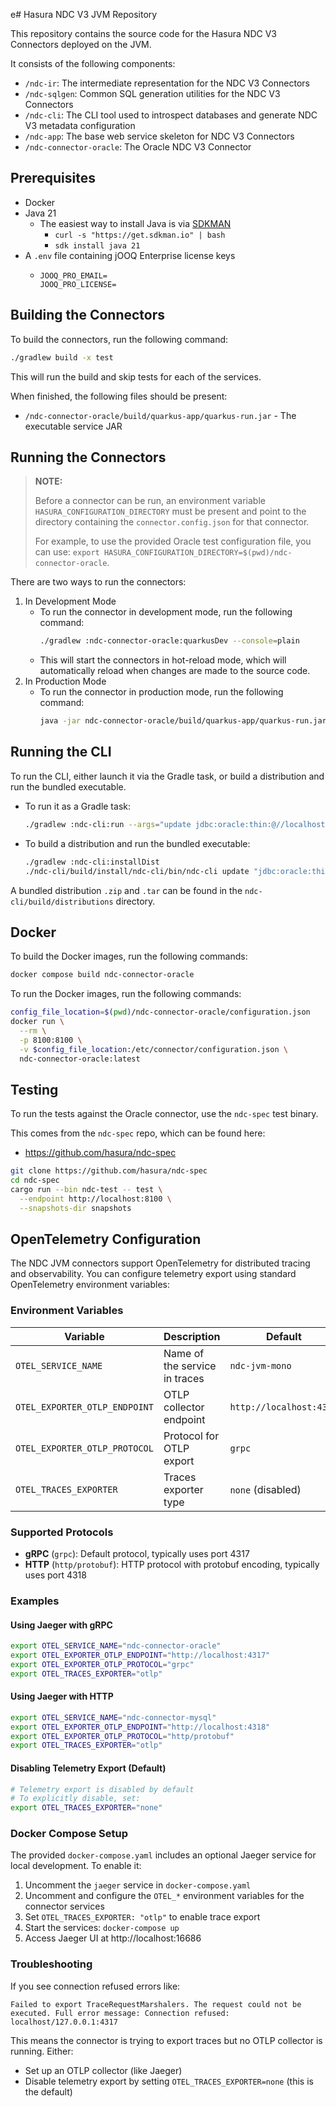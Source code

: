 e# Hasura NDC V3 JVM Repository

This repository contains the source code for the Hasura NDC V3 Connectors deployed on the JVM.

It consists of the following components:

- `/ndc-ir`: The intermediate representation for the NDC V3 Connectors
- `/ndc-sqlgen`: Common SQL generation utilities for the NDC V3 Connectors
- `/ndc-cli`: The CLI tool used to introspect databases and generate NDC V3 metadata configuration
- `/ndc-app`: The base web service skeleton for NDC V3 Connectors
- `/ndc-connector-oracle`: The Oracle NDC V3 Connector

## Prerequisites

- Docker
- Java 21
    - The easiest way to install Java is via [SDKMAN](https://sdkman.io/)
        - `curl -s "https://get.sdkman.io" | bash`
        - `sdk install java 21`
- A `.env` file containing jOOQ Enterprise license keys
   - ```env
     JOOQ_PRO_EMAIL=
     JOOQ_PRO_LICENSE=
     ```

## Building the Connectors

To build the connectors, run the following command:

```bash
./gradlew build -x test
```

This will run the build and skip tests for each of the services.

When finished, the following files should be present:

- `/ndc-connector-oracle/build/quarkus-app/quarkus-run.jar` - The executable service JAR

## Running the Connectors

> **NOTE:**
> 
> Before a connector can be run, an environment variable `HASURA_CONFIGURATION_DIRECTORY` must be present and point to the directory containing the `connector.config.json` for that connector.
>
> For example, to use the provided Oracle test configuration file, you can use: `export HASURA_CONFIGURATION_DIRECTORY=$(pwd)/ndc-connector-oracle`.

There are two ways to run the connectors:

1. In Development Mode
    - To run the connector in development mode, run the following command:
        ```bash
        ./gradlew :ndc-connector-oracle:quarkusDev --console=plain
        ```
    - This will start the connectors in hot-reload mode, which will automatically reload when changes are made to the
      source code.
2. In Production Mode
    - To run the connector in production mode, run the following command:
        ```bash
        java -jar ndc-connector-oracle/build/quarkus-app/quarkus-run.jar
        ```
      
## Running the CLI

To run the CLI, either launch it via the Gradle task, or build a distribution and run the bundled executable.

- To run it as a Gradle task:
    ```bash
    ./gradlew :ndc-cli:run --args="update jdbc:oracle:thin:@//localhost:1521/XE?user=chinook&password=Password123 --database ORACLE"
    ```
- To build a distribution and run the bundled executable:
    ```bash
    ./gradlew :ndc-cli:installDist
    ./ndc-cli/build/install/ndc-cli/bin/ndc-cli update "jdbc:oracle:thin:@//localhost:1521/XE?user=chinook&password=Password123" --database ORACLE
    ```
  
A bundled distribution `.zip` and `.tar` can be found in the `ndc-cli/build/distributions` directory.

## Docker

To build the Docker images, run the following commands:

```bash
docker compose build ndc-connector-oracle
```

To run the Docker images, run the following commands:

```bash
config_file_location=$(pwd)/ndc-connector-oracle/configuration.json
docker run \
  --rm \
  -p 8100:8100 \
  -v $config_file_location:/etc/connector/configuration.json \
  ndc-connector-oracle:latest
```

## Testing

To run the tests against the Oracle connector, use the `ndc-spec` test binary.

This comes from the `ndc-spec` repo, which can be found here:

- https://github.com/hasura/ndc-spec

```bash
git clone https://github.com/hasura/ndc-spec
cd ndc-spec
cargo run --bin ndc-test -- test \
  --endpoint http://localhost:8100 \
  --snapshots-dir snapshots
```

## OpenTelemetry Configuration

The NDC JVM connectors support OpenTelemetry for distributed tracing and observability. You can configure telemetry export using standard OpenTelemetry environment variables:

### Environment Variables

| Variable | Description | Default | Example |
|----------|-------------|---------|---------|
| `OTEL_SERVICE_NAME` | Name of the service in traces | `ndc-jvm-mono` | `ndc-oracle` |
| `OTEL_EXPORTER_OTLP_ENDPOINT` | OTLP collector endpoint | `http://localhost:4317` | `http://jaeger:4317` |
| `OTEL_EXPORTER_OTLP_PROTOCOL` | Protocol for OTLP export | `grpc` | `grpc` or `http/protobuf` |
| `OTEL_TRACES_EXPORTER` | Traces exporter type | `none` (disabled) | `otlp` to enable |

### Supported Protocols

- **gRPC** (`grpc`): Default protocol, typically uses port 4317
- **HTTP** (`http/protobuf`): HTTP protocol with protobuf encoding, typically uses port 4318

### Examples

#### Using Jaeger with gRPC
```bash
export OTEL_SERVICE_NAME="ndc-connector-oracle"
export OTEL_EXPORTER_OTLP_ENDPOINT="http://localhost:4317"
export OTEL_EXPORTER_OTLP_PROTOCOL="grpc"
export OTEL_TRACES_EXPORTER="otlp"
```

#### Using Jaeger with HTTP
```bash
export OTEL_SERVICE_NAME="ndc-connector-mysql"
export OTEL_EXPORTER_OTLP_ENDPOINT="http://localhost:4318"
export OTEL_EXPORTER_OTLP_PROTOCOL="http/protobuf"
export OTEL_TRACES_EXPORTER="otlp"
```

#### Disabling Telemetry Export (Default)
```bash
# Telemetry export is disabled by default
# To explicitly disable, set:
export OTEL_TRACES_EXPORTER="none"
```

### Docker Compose Setup

The provided `docker-compose.yaml` includes an optional Jaeger service for local development. To enable it:

1. Uncomment the `jaeger` service in `docker-compose.yaml`
2. Uncomment and configure the `OTEL_*` environment variables for the connector services
3. Set `OTEL_TRACES_EXPORTER: "otlp"` to enable trace export
4. Start the services: `docker-compose up`
5. Access Jaeger UI at http://localhost:16686

### Troubleshooting

If you see connection refused errors like:
```
Failed to export TraceRequestMarshalers. The request could not be executed. Full error message: Connection refused: localhost/127.0.0.1:4317
```

This means the connector is trying to export traces but no OTLP collector is running. Either:
- Set up an OTLP collector (like Jaeger)
- Disable telemetry export by setting `OTEL_TRACES_EXPORTER=none` (this is the default)